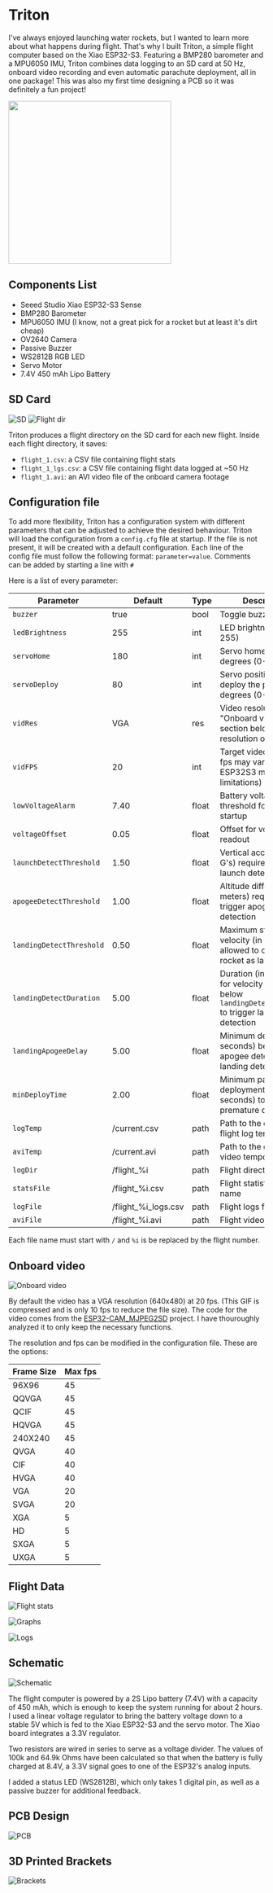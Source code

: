 # Triton

I've always enjoyed launching water rockets, but I wanted to learn more about what happens during flight. That's why I built Triton, a simple flight computer based on the Xiao ESP32-S3. Featuring a BMP280 barometer and a MPU6050 IMU, Triton combines data logging to an SD card at 50 Hz, onboard video recording and even automatic parachute deployment, all in one package! This was also my first time designing a PCB so it was definitely a fun project!

<a href="https://youtu.be/Fx56_Bi1SGc" target="_blank">
  <img src="img/thumbnail.png" height=320 />
</a>

## Components List

- Seeed Studio Xiao ESP32-S3 Sense
- BMP280 Barometer
- MPU6050 IMU (I know, not a great pick for a rocket but at least it's dirt cheap)
- OV2640 Camera
- Passive Buzzer
- WS2812B RGB LED
- Servo Motor
- 7.4V 450 mAh Lipo Battery

## SD Card

![SD](img/sd.png)
![Flight dir](img/flight_dir.png)

Triton produces a flight directory on the SD card for each new flight.
Inside each flight directory, it saves:
- `flight_1.csv`: a CSV file containing flight stats
- `flight_1_lgs.csv`: a CSV file containing flight data logged at ~50 Hz
- `flight_1.avi`: an AVI video file of the onboard camera footage

## Configuration file
To add more flexibility, Triton has a configuration system with different parameters that can be adjusted to achieve the desired behaviour. Triton will load the configuration from a `config.cfg` file at startup. If the file is not present, it will be created with a default configuration.
Each line of the config file must follow the following format: `parameter=value`. Comments can be added by starting a line with `#`

Here is a list of every parameter:

| Parameter               | Default       | Type   | Description                                                                                                      |
|-------------------------|---------------|--------|------------------------------------------------------------------------------------------------------------------|
| `buzzer`                | true          | bool   | Toggle buzzer                                                                                                    |
| `ledBrightness`         | 255           | int    | LED brightness (0-255)                                                                                                  |
| `servoHome`             | 180           | int    | Servo home position in degrees (0-180)                                                                                  |
| `servoDeploy`           | 80            | int    | Servo position to deploy the parachute in degrees (0-180)                                                               |
| `vidRes`                | VGA           | res | Video resolution, see "Onboard video" section below for resolution options                                      |
| `vidFPS`                | 20            | int    | Target video fps (actual fps may vary due to ESP32S3 memory limitations)                                        |
| `lowVoltageAlarm`       | 7.40          | float  | Battery voltage threshold for alarm at startup                                                                  |
| `voltageOffset`         | 0.05          | float  | Offset for voltage readout                                                                                      |
| `launchDetectThreshold` | 1.50          | float  | Vertical acceleration (in G's) required to trigger launch detection                                             |
| `apogeeDetectThreshold` | 1.00          | float  | Altitude difference (in meters) required to trigger apogee detection                                            |
| `landingDetectThreshold`| 0.50          | float  | Maximum stable velocity (in m/s) allowed to consider the rocket as landed                                       |
| `landingDetectDuration` | 5.00          | float  | Duration (in seconds) for velocity to stay below `landingDetectThreshold` to trigger landing detection          |
| `landingApogeeDelay`    | 5.00          | float  | Minimum delay (in seconds) between apogee detection and landing detection                                       |
| `minDeployTime`         | 2.00          | float  | Minimum parachute deployment time (in seconds) to avoid premature deployment|
| `logTemp`               | /current.csv  | path | Path to the current flight log temporary file                                                                    |
| `aviTemp`               | /current.avi  | path | Path to the current video temporary file                                                                         |
| `logDir`                | /flight_%i    | path | Flight directory name                                                                                |
| `statsFile`             | /flight_%i.csv| path | Flight statistics file name                                                                               |
| `logFile`               | /flight_%i_logs.csv | path | Flight logs file name                                                                                     |
| `aviFile`               | /flight_%i.avi| path | Flight video file name                                                                                   |

Each file name must start with `/` and `%i` is be replaced by the flight number.

## Onboard video

![Onboard video](img/onboard.gif)

By default the video has a VGA resolution (640x480) at 20 fps. (This GIF is compressed and is only 10 fps to reduce the file size).
The code for the video comes from the [ESP32-CAM_MJPEG2SD](https://github.com/s60sc/ESP32-CAM_MJPEG2SD) project. I have thouroughly analyzed it to only keep the necessary functions.

The resolution and fps can be modified in the configuration file. These are the options:

Frame Size | Max fps
------------ | -------------
96X96 | 45
QQVGA | 45
QCIF | 45
HQVGA | 45
240X240 | 45
QVGA | 40
CIF | 40
HVGA | 40
VGA | 20
SVGA | 20
XGA | 5
HD | 5
SXGA | 5
UXGA | 5

## Flight Data

![Flight stats](img/flight_stats.png)

![Graphs](img/graphs.png)

![Logs](img/logs.png)

## Schematic

![Schematic](img/schematic.png)

The flight computer is powered by a 2S Lipo battery (7.4V) with a capacity of 450 mAh, which is enough to keep the system running for about 2 hours. I used a linear voltage regulator to bring the battery voltage down to a stable 5V which is fed to the Xiao ESP32-S3 and the servo motor. The Xiao board integrates a 3.3V regulator.

Two resistors are wired in series to serve as a voltage divider. The values of 100k and 64.9k Ohms have been calculated so that when the battery is fully charged at 8.4V, a 3.3V signal goes to one of the ESP32's analog inputs.

I added a status LED (WS2812B), which only takes 1 digital pin, as well as a passive buzzer for additional feedback.

## PCB Design

![PCB](img/pcb.png)

## 3D Printed Brackets

![Brackets](img/brackets.png)
